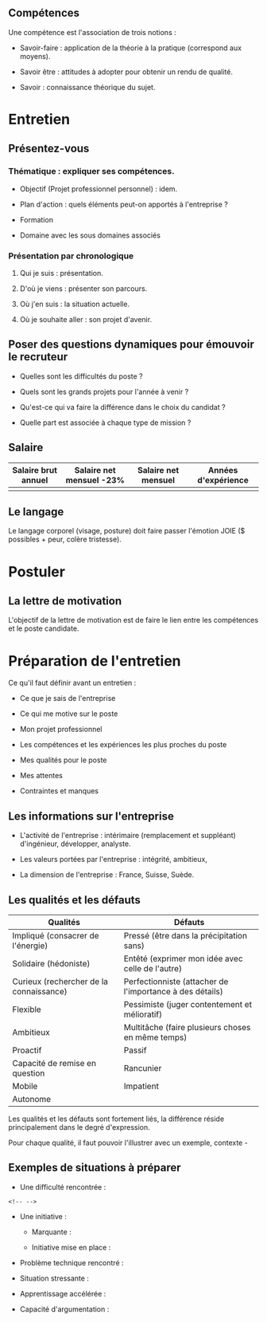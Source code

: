 ## Compétences

Une compétence est l\'association de trois notions :

-   Savoir-faire : application de la théorie à la pratique (correspond
    aux moyens).

-   Savoir être : attitudes à adopter pour obtenir un rendu de qualité.

-   Savoir : connaissance théorique du sujet.

# Entretien

## Présentez-vous

### Thématique : expliquer ses compétences.

-   Objectif (Projet professionnel personnel) : idem.

-   Plan d\'action : quels éléments peut-on apportés à l\'entreprise ?

-   Formation

-   Domaine avec les sous domaines associés

### Présentation par chronologique

1.  Qui je suis : présentation.

2.  D\'où je viens : présenter son parcours.

3.  Où j\'en suis : la situation actuelle.

4.  Où je souhaite aller : son projet d\'avenir.

## Poser des questions dynamiques pour émouvoir le recruteur

-   Quelles sont les difficultés du poste ?

-   Quels sont les grands projets pour l\'année à venir ?

-   Qu\'est-ce qui va faire la différence dans le choix du candidat ?

-   Quelle part est associée à chaque type de mission ?

## Salaire

| Salaire brut annuel | Salaire net mensuel -23% | Salaire net mensuel | Années d\'expérience |
|------------------|------------------|------------------|------------------|
|                     |                          |                     |                      |

## Le langage

Le langage corporel (visage, posture) doit faire passer l\'émotion JOIE
(\$ possibles + peur, colère tristesse).

# Postuler

## La lettre de motivation 

L\'objectif de la lettre de motivation est de faire le lien entre les
compétences et le poste candidate.

# Préparation de l'entretien

Ce qu'il faut définir avant un entretien :

-   Ce que je sais de l\'entreprise

-   Ce qui me motive sur le poste

-   Mon projet professionnel

-   Les compétences et les expériences les plus proches du poste

-   Mes qualités pour le poste

-   Mes attentes

-   Contraintes et manques

## Les informations sur l\'entreprise

-   L'activité de l\'entreprise : intérimaire (remplacement et
    suppléant) d\'ingénieur, développer, analyste.

-   Les valeurs portées par l\'entreprise : intégrité, ambitieux,

-   La dimension de l\'entreprise : France, Suisse, Suède.

## Les qualités et les défauts

| Qualités                                | Défauts                                                   |
|---------------------------------|---------------------------------------|
| Impliqué (consacrer de l\'énergie)      | Pressé (être dans la précipitation sans)                  |
| Solidaire (hédoniste)                   | Entêté (exprimer mon idée avec celle de l\'autre)         |
| Curieux (rechercher de la connaissance) | Perfectionniste (attacher de l\'importance à des détails) |
| Flexible                                | Pessimiste (juger contentement et mélioratif)             |
| Ambitieux                               | Multitâche (faire plusieurs choses en même temps)         |
| Proactif                                | Passif                                                    |
| Capacité de remise en question          | Rancunier                                                 |
| Mobile                                  | Impatient                                                 |
| Autonome                                |                                                           |

Les qualités et les défauts sont fortement liés, la différence réside
principalement dans le degré d'expression.

Pour chaque qualité, il faut pouvoir l'illustrer avec un exemple,
contexte -

## Exemples de situations à préparer

-   Une difficulté rencontrée :

```{=html}
<!-- -->
```
-   Une initiative :

    -   Marquante :

    -   Initiative mise en place :

-   Problème technique rencontré :

-   Situation stressante :

-   Apprentissage accélérée :

-   Capacité d'argumentation :
